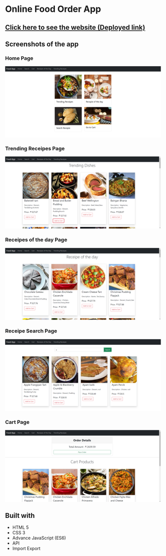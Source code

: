 # Online Food Order App

## [Click here to see the website (Deployed link)](https://m-sehrawat.github.io/Food-App-Assignment/)

## Screenshots of the app

### Home Page
![](https://github.com/m-sehrawat/Food-App-Assignment/blob/main/img/home%20page.png)

### Trending Receipes Page
![](https://github.com/m-sehrawat/Food-App-Assignment/blob/main/img/trending.png)

### Receipes of the day Page
![](https://github.com/m-sehrawat/Food-App-Assignment/blob/main/img/receipeDay.png)

### Receipe Search Page
![](https://github.com/m-sehrawat/Food-App-Assignment/blob/main/img/search.png)

### Cart Page
![](https://github.com/m-sehrawat/Food-App-Assignment/blob/main/img/cart.png)

## Built with 

- HTML 5
- CSS 3
- Advance JavaScript (ES6)
- API
- Import Export
